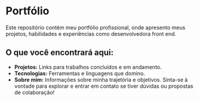# Portfólio
Este repositório contém meu portfólio profissional, onde apresento meus projetos, habilidades e experiências 
como desenvolvedora front end.
## O que você encontrará aqui: 
- **Projetos:** Links para trabalhos concluídos e em andamento.
- **Tecnologias:** Ferramentas e linguagens que domino.
- **Sobre mim:** Informações sobre minha trajetória e objetivos.
Sinta-se à vontade para explorar e entrar em contato se tiver dúvidas ou propostas de colaboração!